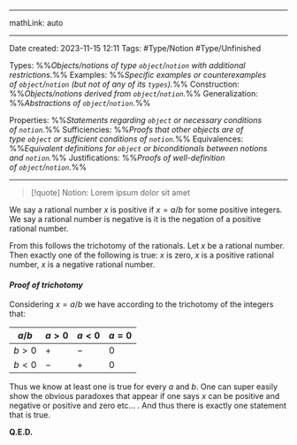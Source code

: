 
---

mathLink: auto

---
Date created: 2023-11-15 12:11
Tags: #Type/Notion #Type/Unfinished 

Types: %%_Objects/notions of type `object`/`notion` with additional restrictions._%% 
Examples: %%_Specific examples or counterexamples of `object`/`notion` (but not of any of its `types`)._%%
Construction: %%_Objects/notions derived from `object`/`notion`._%%
Generalization: %%_Abstractions of `object`/`notion`._%%

Properties: %%_Statements regarding `object` or necessary conditions of `notion`._%%
Sufficiencies: %%_Proofs that other objects are of type `object` or sufficient conditions of `notion`._%%
Equivalences: %%_Equivalent definitions for `object` or biconditionals between notions and `notion`._%%
Justifications: %%_Proofs of well-definition of `object`/`notion`._%%

---  



> [!quote] Notion:
> Lorem ipsum dolor sit amet



We say a rational number $x$ is positive if $x=a/b$ for some positive integers. We say a rational number is negative is it is the negation of a positive rational number.

From this follows the trichotomy of the rationals. Let $x$ be a rational number. Then exactly one of the following is true: $x$ is zero, $x$ is a positive rational number, $x$ is a negative rational number.




#### *Proof of trichotomy*

Considering $x=a/b$ we have according to the trichotomy of the integers that:

|$a/b$ |$a>0$ | $a< 0$ | $a=0$|  
|-|-|-|-|
|$b>0$|$+$|$-$|$0$
|$b<0$|$-$|$+$|$0$

Thus we know at least one is true for every $a$ and $b$. One can super easily show the obvious paradoxes that appear if one says $x$ can be positive and negative or positive and zero etc... . And thus there is exactly one statement that is true.

**Q.E.D.**
